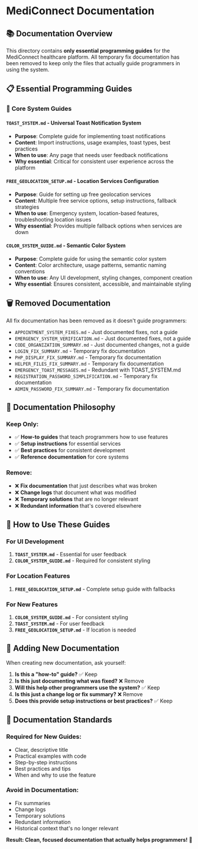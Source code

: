 # MediConnect Documentation

## 📚 Documentation Overview

This directory contains **only essential programming guides** for the MediConnect healthcare platform. All temporary fix documentation has been removed to keep only the files that actually guide programmers in using the system.

## 📋 Essential Programming Guides

### 🔴 **Core System Guides**

#### **`TOAST_SYSTEM.md`** - Universal Toast Notification System

- **Purpose**: Complete guide for implementing toast notifications
- **Content**: Import instructions, usage examples, toast types, best practices
- **When to use**: Any page that needs user feedback notifications
- **Why essential**: Critical for consistent user experience across the platform

#### **`FREE_GEOLOCATION_SETUP.md`** - Location Services Configuration

- **Purpose**: Guide for setting up free geolocation services
- **Content**: Multiple free service options, setup instructions, fallback strategies
- **When to use**: Emergency system, location-based features, troubleshooting location issues
- **Why essential**: Provides multiple fallback options when services are down

#### **`COLOR_SYSTEM_GUIDE.md`** - Semantic Color System

- **Purpose**: Complete guide for using the semantic color system
- **Content**: Color architecture, usage patterns, semantic naming conventions
- **When to use**: Any UI development, styling changes, component creation
- **Why essential**: Ensures consistent, accessible, and maintainable styling

## 🗑️ **Removed Documentation**

All fix documentation has been removed as it doesn't guide programmers:

- `APPOINTMENT_SYSTEM_FIXES.md` - Just documented fixes, not a guide
- `EMERGENCY_SYSTEM_VERIFICATION.md` - Just documented fixes, not a guide
- `CODE_ORGANIZATION_SUMMARY.md` - Just documented changes, not a guide
- `LOGIN_FIX_SUMMARY.md` - Temporary fix documentation
- `PHP_DISPLAY_FIX_SUMMARY.md` - Temporary fix documentation
- `HELPER_FILES_FIX_SUMMARY.md` - Temporary fix documentation
- `EMERGENCY_TOAST_MESSAGES.md` - Redundant with TOAST_SYSTEM.md
- `REGISTRATION_PASSWORD_SIMPLIFICATION.md` - Temporary fix documentation
- `ADMIN_PASSWORD_FIX_SUMMARY.md` - Temporary fix documentation

## 🎯 **Documentation Philosophy**

### **Keep Only:**

- ✅ **How-to guides** that teach programmers how to use features
- ✅ **Setup instructions** for essential services
- ✅ **Best practices** for consistent development
- ✅ **Reference documentation** for core systems

### **Remove:**

- ❌ **Fix documentation** that just describes what was broken
- ❌ **Change logs** that document what was modified
- ❌ **Temporary solutions** that are no longer relevant
- ❌ **Redundant information** that's covered elsewhere

## 📖 **How to Use These Guides**

### **For UI Development**

1. **`TOAST_SYSTEM.md`** - Essential for user feedback
2. **`COLOR_SYSTEM_GUIDE.md`** - Required for consistent styling

### **For Location Features**

1. **`FREE_GEOLOCATION_SETUP.md`** - Complete setup guide with fallbacks

### **For New Features**

1. **`COLOR_SYSTEM_GUIDE.md`** - For consistent styling
2. **`TOAST_SYSTEM.md`** - For user feedback
3. **`FREE_GEOLOCATION_SETUP.md`** - If location is needed

## 🔄 **Adding New Documentation**

When creating new documentation, ask yourself:

1. **Is this a "how-to" guide?** ✅ Keep
2. **Is this just documenting what was fixed?** ❌ Remove
3. **Will this help other programmers use the system?** ✅ Keep
4. **Is this just a change log or fix summary?** ❌ Remove
5. **Does this provide setup instructions or best practices?** ✅ Keep

## 📝 **Documentation Standards**

### **Required for New Guides:**

- Clear, descriptive title
- Practical examples with code
- Step-by-step instructions
- Best practices and tips
- When and why to use the feature

### **Avoid in Documentation:**

- Fix summaries
- Change logs
- Temporary solutions
- Redundant information
- Historical context that's no longer relevant

**Result: Clean, focused documentation that actually helps programmers!** 🚀
